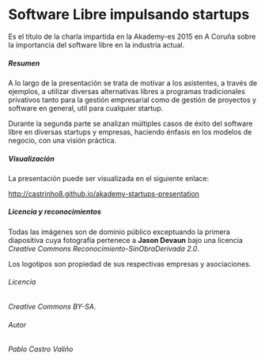 # Software Libre impulsando startups
Es el título de la charla impartida en la Akademy-es 2015 en A Coruña sobre la importancia del software libre en la industria actual.

##### Resumen
A lo largo de la presentación se trata de motivar a los asistentes, a través de ejemplos, a utilizar diversas alternativas libres a programas tradicionales privativos tanto para la gestión empresarial como de gestión de proyectos y software en general, util para cualquier startup.

Durante la segunda parte se analizan múltiples casos de éxito del software libre en diversas startups y empresas, haciendo énfasis en los modelos de negocio, con una visión práctica.

##### Visualización
La presentación puede ser visualizada en el siguiente enlace:

http://castrinho8.github.io/akademy-startups-presentation

##### Licencia y reconocimientos
Todas las imágenes son de dominio público exceptuando la primera diapositiva cuya fotografía pertenece a **Jason Devaun** bajo una licencia *Creative Commons Reconocimiento-SinObraDerivada 2.0*.

Los logotipos son propiedad de sus respectivas empresas y asociaciones.

###### Licencia
*Creative Commons BY-SA*.

###### Autor
*Pablo Castro Valiño*

